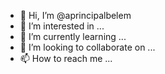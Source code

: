 - 👋 Hi, I’m @aprincipalbelem
- 👀 I’m interested in ...
- 🌱 I’m currently learning ...
- 💞️ I’m looking to collaborate on ...
- 📫 How to reach me ...

<!---
aprincipalbelem/aprincipalbelem is a ✨ special ✨ repository because its `README.md` (this file) appears on your GitHub profile.
You can click the Preview link to take a look at your changes.
--->
